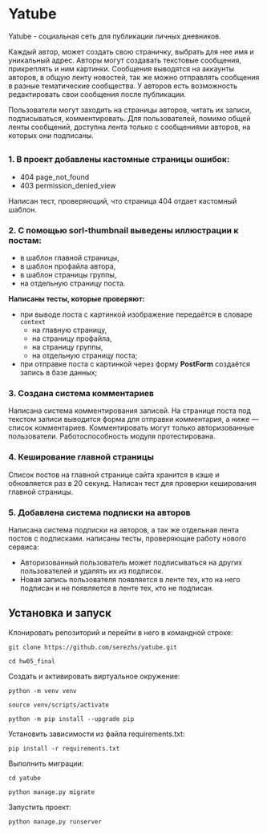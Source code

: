 Yatube
=====

Yatube - социальная сеть для публикации личных дневников.

Каждый автор, может создать свою страничку, выбрать для нее имя и уникальный адрес. Авторы могут создавать текстовые сообщения, прикреплять и ним картинки. Сообщения выводятся на аккаунты авторов, в общую ленту новостей, так же можно отправлять сообщения в разные тематические сообщества. У авторов есть возможность редактировать свои сообщения после публикации.

Пользователи могут заходить на страницы авторов, читать их записи, подписываться, комментировать. Для пользователей, помимо общей ленты сообщений, доступна лента только с сообщениями авторов, на которых они подписаны.
##
### 1. В проект добавлены кастомные страницы ошибок:
-   404 page_not_found
-   403 permission_denied_view

Написан тест, проверяющий, что страница 404 отдает кастомный шаблон.

### 2. С помощью sorl-thumbnail выведены иллюстрации к постам:
-   в шаблон главной страницы,
-   в шаблон профайла автора,
-   в шаблон страницы группы,
-   на отдельную страницу поста.

**Написаны тесты, которые проверяют:**
-   при выводе поста с картинкой изображение передаётся в словаре  `context`
    -   на главную страницу,
    -   на страницу профайла,
    -   на страницу группы,
    -   на отдельную страницу поста;
-   при отправке поста с картинкой через форму  **PostForm**  создаётся запись в базе данных;

### 3. Создана система комментариев
Написана система комментирования записей. На странице поста под текстом записи выводится форма для отправки комментария, а ниже — список комментариев. Комментировать могут только авторизованные пользователи. Работоспособность модуля протестирована.

### 4. Кеширование главной страницы
Список постов на главной странице сайта хранится в кэше и обновляется раз в 20 секунд.
Написан тест для проверки кеширования главной страницы. 

### 5. Добавлена система подписки на авторов
Написана система подписки на авторов, а так же отдельная лента постов с подписками.
написаны тесты, проверяющие работу нового сервиса:
-   Авторизованный пользователь может подписываться на других пользователей и удалять их из подписок.
-   Новая запись пользователя появляется в ленте тех, кто на него подписан и не появляется в ленте тех, кто не подписан.

Установка и запуск
----------


Клонировать репозиторий и перейти в него в командной строке:

```
git clone https://github.com/serezhs/yatube.git
```

```
cd hw05_final
```

Cоздать и активировать виртуальное окружение:

```
python -m venv venv
```

```
source venv/scripts/activate
```

```
python -m pip install --upgrade pip
```

Установить зависимости из файла requirements.txt:

```
pip install -r requirements.txt
```

Выполнить миграции:
```
cd yatube
```
```
python manage.py migrate
```

Запустить проект:

```
python manage.py runserver
```
